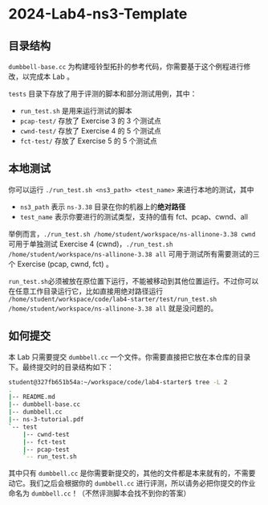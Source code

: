 # 2024-Lab4-ns3-Template

## 目录结构

`dumbbell-base.cc` 为构建哑铃型拓扑的参考代码，你需要基于这个例程进行修改，以完成本 Lab 。

`tests` 目录下存放了用于评测的脚本和部分测试用例，其中：
- `run_test.sh` 是用来运行测试的脚本
- `pcap-test/` 存放了 Exercise 3 的 3 个测试点
- `cwnd-test/` 存放了 Exercise 4 的 5 个测试点
- `fct-test/` 存放了 Exercise 5 的 5 个测试点

## 本地测试

你可以运行 `./run_test.sh <ns3_path> <test_name>` 来进行本地的测试，其中
- `ns3_path` 表示 `ns-3.38` 目录在你的机器上的**绝对路径**
- `test_name` 表示你要进行的测试类型，支持的值有 fct、pcap、cwnd、all

举例而言，`./run_test.sh /home/student/workspace/ns-allinone-3.38 cwnd` 可用于单独测试 Exercise 4 (cwnd)，`./run_test.sh /home/student/workspace/ns-allinone-3.38 all` 可用于测试所有需要测试的三个 Exercise (pcap, cwnd, fct) 。

`run_test.sh`必须被放在原位置下运行，不能被移动到其他位置运行。不过你可以在任意工作目录运行它，比如直接用绝对路径运行 `/home/student/workspace/code/lab4-starter/test/run_test.sh /home/student/workspace/ns-allinone-3.38 all` 就是没问题的。

## 如何提交

本 Lab 只需要提交 `dumbbell.cc` 一个文件。你需要直接把它放在本仓库的目录下。最终提交时的目录结构如下：

```bash
student@327fb651b54a:~/workspace/code/lab4-starter$ tree -L 2
.
|-- README.md
|-- dumbbell-base.cc
|-- dumbbell.cc
|-- ns-3-tutorial.pdf
`-- test
    |-- cwnd-test
    |-- fct-test
    |-- pcap-test
    `-- run_test.sh
```

其中只有 `dumbbell.cc` 是你需要新提交的，其他的文件都是本来就有的，不需要动它。我们之后会根据你的 `dumbbell.cc` 进行评测，所以请务必把你提交的作业命名为 `dumbbell.cc`！（不然评测脚本会找不到你的答案）
